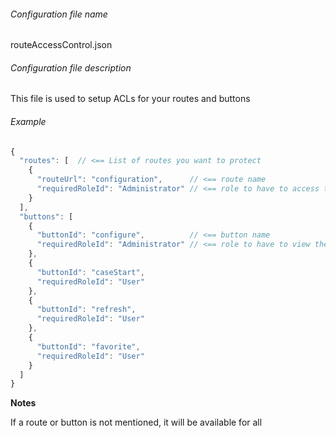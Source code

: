 ###### Configuration file name

routeAccessControl.json

###### Configuration file description

This file is used to setup ACLs for your routes and buttons

###### Example
```javascript
{
  "routes": [  // <== List of routes you want to protect
    {
      "routeUrl": "configuration",      // <== route name
      "requiredRoleId": "Administrator" // <== role to have to access the route
    }
  ],
  "buttons": [
    {
      "buttonId": "configure",          // <== button name
      "requiredRoleId": "Administrator" // <== role to have to view the button
    },
    {
      "buttonId": "caseStart",
      "requiredRoleId": "User"
    },
    {
      "buttonId": "refresh",
      "requiredRoleId": "User"
    },
    {
      "buttonId": "favorite",
      "requiredRoleId": "User"
    }
  ]
}
```

**Notes** 

If a route or button is not mentioned, it will be available for all






